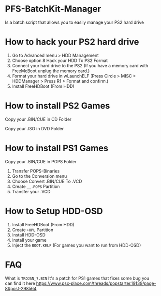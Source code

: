 # PFS-BatchKit-Manager
Is a batch script that allows you to easily manage your PS2 hard drive

# How to hack your PS2 hard drive
1) Go to Advanced menu > HDD Management
2) Choose option 8 Hack your HDD To PS2 Format
3) Connect your hard drive to the PS2 (If you have a memory card with FreeMcBoot unplug the memory card.)
4) Format your hard drive in wLaunchELF (Press Circle > MISC > HDDManager > Press R1 > Format and confirm.)
5) Install FreeHDBoot (From HDD)

# How to install PS2 Games
Copy your .BIN/CUE in CD Folder

Copy your .ISO in DVD Folder

# How to install PS1 Games
Copy your .BIN/CUE in POPS Folder

1) Transfer POPS-Binaries
2) Go to the Conversion menu
3) Choose Convert .BIN/CUE To .VCD
4) Create `__.POPS` Partition
5) Transfer your .VCD

# How to Setup HDD-OSD
1) Install FreeHDBoot (From HDD)
2) Create `+OPL` Partition
3) Install HDD-OSD
4) Install your game
5) Inject the `BOOT.KELF` (For games you want to run from HDD-OSD)


# FAQ
What is `TROJAN_7.BIN` It's a patch for PS1 games that fixes some bug you can find it here https://www.psx-place.com/threads/popstarter.19139/page-8#post-298564
